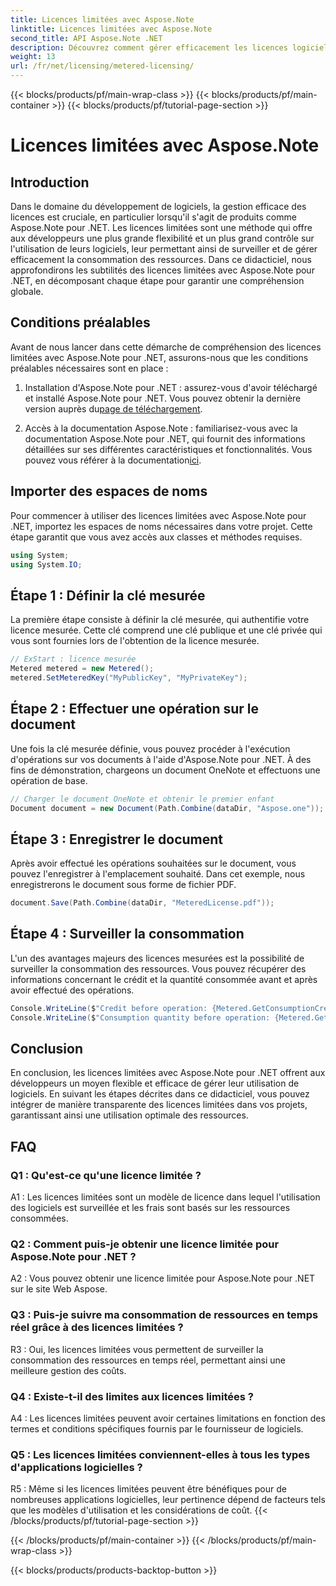 ```yaml
---
title: Licences limitées avec Aspose.Note
linktitle: Licences limitées avec Aspose.Note
second_title: API Aspose.Note .NET
description: Découvrez comment gérer efficacement les licences logicielles avec Aspose.Note pour .NET grâce à des licences limitées. Optimisez l’utilisation des ressources et contrôlez efficacement les coûts.
weight: 13
url: /fr/net/licensing/metered-licensing/
---
```


{{< blocks/products/pf/main-wrap-class >}}
{{< blocks/products/pf/main-container >}}
{{< blocks/products/pf/tutorial-page-section >}}

# Licences limitées avec Aspose.Note

## Introduction

Dans le domaine du développement de logiciels, la gestion efficace des licences est cruciale, en particulier lorsqu'il s'agit de produits comme Aspose.Note pour .NET. Les licences limitées sont une méthode qui offre aux développeurs une plus grande flexibilité et un plus grand contrôle sur l'utilisation de leurs logiciels, leur permettant ainsi de surveiller et de gérer efficacement la consommation des ressources. Dans ce didacticiel, nous approfondirons les subtilités des licences limitées avec Aspose.Note pour .NET, en décomposant chaque étape pour garantir une compréhension globale.

## Conditions préalables

Avant de nous lancer dans cette démarche de compréhension des licences limitées avec Aspose.Note pour .NET, assurons-nous que les conditions préalables nécessaires sont en place :

1.  Installation d'Aspose.Note pour .NET : assurez-vous d'avoir téléchargé et installé Aspose.Note pour .NET. Vous pouvez obtenir la dernière version auprès du[page de téléchargement](https://releases.aspose.com/note/net/).

2.  Accès à la documentation Aspose.Note : familiarisez-vous avec la documentation Aspose.Note pour .NET, qui fournit des informations détaillées sur ses différentes caractéristiques et fonctionnalités. Vous pouvez vous référer à la documentation[ici](https://reference.aspose.com/note/net/).

## Importer des espaces de noms

Pour commencer à utiliser des licences limitées avec Aspose.Note pour .NET, importez les espaces de noms nécessaires dans votre projet. Cette étape garantit que vous avez accès aux classes et méthodes requises.

```csharp
using System;
using System.IO;
```

## Étape 1 : Définir la clé mesurée

La première étape consiste à définir la clé mesurée, qui authentifie votre licence mesurée. Cette clé comprend une clé publique et une clé privée qui vous sont fournies lors de l'obtention de la licence mesurée.

```csharp
// ExStart : licence mesurée
Metered metered = new Metered();
metered.SetMeteredKey("MyPublicKey", "MyPrivateKey");
```

## Étape 2 : Effectuer une opération sur le document

Une fois la clé mesurée définie, vous pouvez procéder à l'exécution d'opérations sur vos documents à l'aide d'Aspose.Note pour .NET. À des fins de démonstration, chargeons un document OneNote et effectuons une opération de base.

```csharp
// Charger le document OneNote et obtenir le premier enfant
Document document = new Document(Path.Combine(dataDir, "Aspose.one"));
```

## Étape 3 : Enregistrer le document

Après avoir effectué les opérations souhaitées sur le document, vous pouvez l'enregistrer à l'emplacement souhaité. Dans cet exemple, nous enregistrerons le document sous forme de fichier PDF.

```csharp
document.Save(Path.Combine(dataDir, "MeteredLicense.pdf"));
```

## Étape 4 : Surveiller la consommation

L'un des avantages majeurs des licences mesurées est la possibilité de surveiller la consommation des ressources. Vous pouvez récupérer des informations concernant le crédit et la quantité consommée avant et après avoir effectué des opérations.

```csharp
Console.WriteLine($"Credit before operation: {Metered.GetConsumptionCredit():F2}");
Console.WriteLine($"Consumption quantity before operation: {Metered.GetConsumptionQuantity():F2}");
```

## Conclusion

En conclusion, les licences limitées avec Aspose.Note pour .NET offrent aux développeurs un moyen flexible et efficace de gérer leur utilisation de logiciels. En suivant les étapes décrites dans ce didacticiel, vous pouvez intégrer de manière transparente des licences limitées dans vos projets, garantissant ainsi une utilisation optimale des ressources.

## FAQ

### Q1 : Qu'est-ce qu'une licence limitée ?

A1 : Les licences limitées sont un modèle de licence dans lequel l'utilisation des logiciels est surveillée et les frais sont basés sur les ressources consommées.

### Q2 : Comment puis-je obtenir une licence limitée pour Aspose.Note pour .NET ?

A2 : Vous pouvez obtenir une licence limitée pour Aspose.Note pour .NET sur le site Web Aspose.

### Q3 : Puis-je suivre ma consommation de ressources en temps réel grâce à des licences limitées ?

R3 : Oui, les licences limitées vous permettent de surveiller la consommation des ressources en temps réel, permettant ainsi une meilleure gestion des coûts.

### Q4 : Existe-t-il des limites aux licences limitées ?

A4 : Les licences limitées peuvent avoir certaines limitations en fonction des termes et conditions spécifiques fournis par le fournisseur de logiciels.

### Q5 : Les licences limitées conviennent-elles à tous les types d'applications logicielles ?

R5 : Même si les licences limitées peuvent être bénéfiques pour de nombreuses applications logicielles, leur pertinence dépend de facteurs tels que les modèles d'utilisation et les considérations de coût.
{{< /blocks/products/pf/tutorial-page-section >}}

{{< /blocks/products/pf/main-container >}}
{{< /blocks/products/pf/main-wrap-class >}}

{{< blocks/products/products-backtop-button >}}
